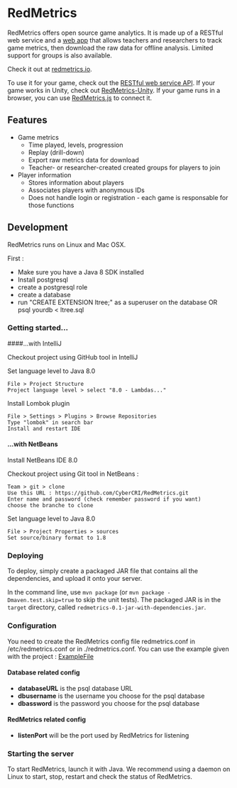 # RedMetrics

RedMetrics offers open source game analytics. It is made up of a RESTful web service and a [web app](https://github.com/CyberCRI/RedMetrics-Web) that allows teachers and researchers to track game metrics, then download the raw data for offline analysis. Limited support for groups is also available.

Check it out at [redmetrics.io](http://redmetrics.io). 

To use it for your game, check out the [RESTful web service API](API.md). If your game works in Unity, check out [RedMetrics-Unity](https://github.com/CyberCRI/RedMetrics-Unity). If your game runs in a browser, you can use [RedMetrics.js](https://github.com/CyberCRI/RedMetrics.js) to connect it.

## Features

* Game metrics
    * Time played, levels, progression
    * Replay (drill-down)
    * Export raw metrics data for download
    * Teacher- or researcher-created created groups for players to join
* Player information
    * Stores information about players
    * Associates players with anonymous IDs 
    * Does not handle login or registration - each game is responsable for those functions

## Development

RedMetrics runs on Linux and Mac OSX.

First :

 - Make sure you have a Java 8 SDK installed
 - Install postgresql
 - create a postgresql role
 - create a database 
 - run "CREATE EXTENSION ltree;" as a superuser on the database
   OR
   psql yourdb < ltree.sql

### Getting started...

####...with IntelliJ

Checkout project using GitHub tool in IntelliJ

Set language level to Java 8.0

    File > Project Structure
    Project language level > select "8.0 - Lambdas..."

Install Lombok plugin

    File > Settings > Plugins > Browse Repositories
    Type "lombok" in search bar
    Install and restart IDE

#### ...with NetBeans

Install NetBeans IDE 8.0

Checkout project using Git tool in NetBeans :

    Team > git > clone
    Use this URL : https://github.com/CyberCRI/RedMetrics.git
    Enter name and password (check remember password if you want)
    choose the branche to clone

Set language level to Java 8.0

    File > Project Properties > sources
    Set source/binary format to 1.8

### Deploying 

To deploy, simply create a packaged JAR file that contains all the dependencies, and upload it onto your server.

In the command line, use `mvn package` (or `mvn package -Dmaven.test.skip=true` to skip the unit tests). The packaged JAR is in the `target` directory, called `redmetrics-0.1-jar-with-dependencies.jar`. 

### Configuration

You need to create the RedMetrics config file redmetrics.conf in /etc/redmetrics.conf or in ./redmetrics.conf.
You can use the example given with the project : [ExampleFile](https://github.com/CyberCRI/RedMetrics/blob/master/src/main/java/redmetricsExample.conf)

#### Database related config
 * **databaseURL** is the psql database URL
 * **dbusername** is the username you choose for the psql database
 * **dbassword** is the password you choose for the psql database

#### RedMetrics related config
 * **listenPort** will be the port used by RedMetrics for listening

### Starting the server

To start RedMetrics, launch it with Java. We recommend using a daemon on Linux to start, stop, restart and check the status of RedMetrics.
